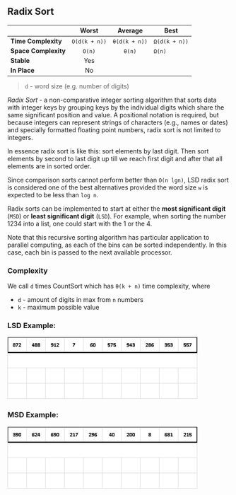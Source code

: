 ## Radix Sort

|  | Worst | Average | Best |
|:--|:-:|:-:|---|
| __Time Complexity__ | `O(d(k + n))` | `θ(d(k + n))` | `Ω(d(k + n))` |
| __Space Complexity__ | `O(n)` | `θ(n)` | `Ω(n)` |
| __Stable__ | Yes |
| __In Place__ | No |

> `d` - word size (e.g. number of digits)

_Radix Sort_ - a non-comparative integer sorting algorithm that sorts data with integer keys by grouping keys by the individual digits which share the same significant position and value. A positional notation is required, but because integers can represent strings of characters (e.g., names or dates) and specially formatted floating point numbers, radix sort is not limited to integers.

In essence radix sort is like this: sort elements by last digit. Then sort elements by second to last digit up till we reach first digit and after that all elements are in sorted order.

Since comparison sorts cannot perform better than `O(n lgn)`, LSD radix sort is considered one of the best alternatives provided the word size `w` is expected to be less than `log n`.

Radix sorts can be implemented to start at either the __most significant digit__ (`MSD`) or __least significant digit__ (`LSD`). For example, when sorting the number 1234 into a list, one could start with the 1 or the 4.

Note that this recursive sorting algorithm has particular application to parallel computing, as each of the bins can be sorted independently. In this case, each bin is passed to the next available processor.

### Complexity
We call `d` times CountSort which has `θ(k + n)` time complexity, where
* `d` - amount of digits in max from `n` numbers
* `k` - maximum possible value

### LSD Example:
![](./images/radix-sort-lsd.gif)

### MSD Example:
![](./images/radix-sort-msd.gif)